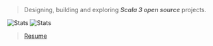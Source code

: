 >Designing, building and exploring ***Scala 3 open source*** projects.

![Stats](https://github-readme-stats.vercel.app/api/top-langs?username=objektwerks&hide=css,html,javascript)
![Stats](https://github-readme-stats.vercel.app/api?username=objektwerks&show_icons=true&hide_border=true)

<!-- * Top annual commits:  ***15,517*** -->
<!-- * Top monthly commits: ***1,793*** -->

>[Resume](https://github.com/objektwerks/resume)
